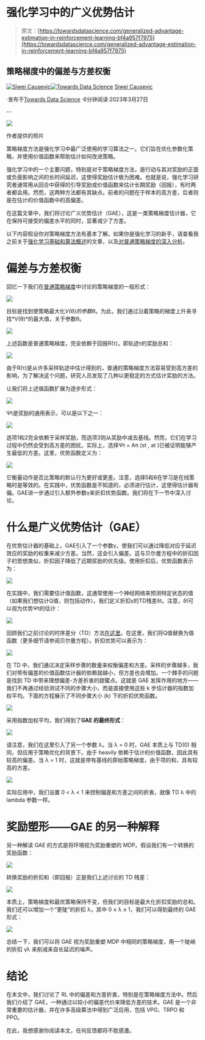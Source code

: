 # 强化学习中的广义优势估计

> 原文：[https://towardsdatascience.com/generalized-advantage-estimation-in-reinforcement-learning-bf4a957f7975](https://towardsdatascience.com/generalized-advantage-estimation-in-reinforcement-learning-bf4a957f7975)

## 策略梯度中的偏差与方差权衡

[](https://siwei-causevic.medium.com/?source=post_page-----bf4a957f7975--------------------------------)[![Siwei Causevic](../Images/bb8e4ec911272a8e381e94129eabe166.png)](https://siwei-causevic.medium.com/?source=post_page-----bf4a957f7975--------------------------------)[](https://towardsdatascience.com/?source=post_page-----bf4a957f7975--------------------------------)[![Towards Data Science](../Images/a6ff2676ffcc0c7aad8aaf1d79379785.png)](https://towardsdatascience.com/?source=post_page-----bf4a957f7975--------------------------------) [Siwei Causevic](https://siwei-causevic.medium.com/?source=post_page-----bf4a957f7975--------------------------------)

·发布于[Towards Data Science](https://towardsdatascience.com/?source=post_page-----bf4a957f7975--------------------------------) ·6分钟阅读·2023年3月27日

--

![](../Images/f6ba99d09255dd7c15926e13695c4125.png)

作者提供的照片

策略梯度方法是强化学习中最广泛使用的学习算法之一。它们旨在优化参数化策略，并使用价值函数来帮助估计如何改进策略。

强化学习中的一个主要问题，特别是对于策略梯度方法，是行动与其对奖励的正面或负面影响之间的长时间延迟，这使得奖励估计极为困难。也就是说，强化学习研究者通常用从回合中获得的引导奖励或价值函数来估计长期奖励（回报），有时两者都会用。然而，这两种方法都有其缺点。前者的问题在于样本的高方差，后者则是在估计的价值函数中的高偏差。

在这篇文章中，我们将讨论广义优势估计（GAE），这是一类策略梯度估计器，它在保持可接受的偏差水平的同时，显著减少了方差。

以下内容假设你对策略梯度方法有基本了解。如果你是强化学习的新手，请查看我之前关于[强化学习基础和算法概述](/an-overview-of-classic-reinforcement-learning-algorithms-part-1-f79c8b87e5af)的文章，以及[对普通策略梯度的深入分析](https://medium.com/towards-data-science/policy-gradient-reinforce-algorithm-with-baseline-e95ace11c1c4)。

# 偏差与方差权衡

回忆一下我们在[普通策略梯度](https://medium.com/towards-data-science/policy-gradient-reinforce-algorithm-with-baseline-e95ace11c1c4)中讨论的策略梯度的一般形式：

![](../Images/79d444a751fc692dff9a1b470a12455e.png)

目标是找到使策略最大化*V(θ)*的参数*θ*。为此，我们通过沿着策略的梯度上升来寻找*V(θ)*的最大值，关于参数θ。

![](../Images/a9021ed8605d1743d9651e3c97f3be6d.png)

上述函数是普通策略梯度，完全依赖于回报R(τ)，即轨迹τ的奖励总和：

![](../Images/bbe90f8b7eddc6cd83e56781f6ef7a0b.png)

由于R(τ)是从许多采样轨迹中估计得到的，普通的策略梯度方法容易受到高方差的影响，为了解决这个问题，研究人员发现了几种以更稳定的方式估计奖励的方法。

让我们将上述值函数扩展为逐步形式：

![](../Images/115e5db734c525465df60a1e3ffc3c28.png)

Ψt是奖励的通用表示，可以是以下之一：

![](../Images/0a235de60f591aa182c7f49b912b6ae2.png)

选项1和2完全依赖于采样奖励，而选项3则从奖励中减去基线。然而，它们在学习过程中仍然会受到高方差的困扰。实际上，选择Ψt = Aπ (st , at )已被证明能够产生最低的方差。这里，优势函数定义为：

![](../Images/994002b6fb52321a308b1d72bdaa3b3b.png)

它衡量动作是否比策略的默认行为更好或更差。注意，选择5和6在学习是在线策略时是等效的。在实践中，优势函数是不知道的，必须进行估计，这使得估计器有偏。GAE进一步通过引入额外参数γ来折扣优势函数。我们将在下一节中深入讨论。

# 什么是广义优势估计（GAE）

在优势估计器的基础上，GAE引入了一个参数γ，使我们可以通过降低对应于延迟效应的奖励的权重来减少方差。当然，这会引入偏差。这与贝尔曼方程中的折扣因子的思想类似，折扣因子降低了远期奖励的优先级。使用折扣后，优势函数表示为：

![](../Images/bb79b7b22b2a25ec223aa77da8f61cad.png)

在实践中，我们需要估计值函数，这通常使用一个神经网络来预测特定状态的值（如果我们想估计Q值，则包括动作）。我们定义折扣γ的TD残差δt。注意，δt可以视为优势Ψt的估计：

![](../Images/3cef11a0258c45f1bea391bbfe0d6ce1.png)

回顾我们之前讨论的时序差分（TD）方法[在这里](/an-overview-of-classic-reinforcement-learning-algorithms-part-1-f79c8b87e5af)。在这里，我们将Q值替换为值函数（更多细节请参阅贝尔曼方程）。折扣优势可以表示为：

![](../Images/d3c4edd7155307faf9b5be89f8ab1570.png)

在 TD 中，我们通过决定采样步骤的数量来权衡偏差和方差。采样的步骤越多，我们对带有偏差的价值函数估计器的依赖就越小，但方差也会增加。一个棘手的问题是找到 TD 中带来理想偏差-方差折衷的甜蜜点。这就是 GAE 发挥作用的地方——我们不再通过经验测试不同的步骤大小，而是直接使用这些 k 步估计器的指数加权平均。下面的方程展示了不同步骤大小 (k) 下的折扣优势函数。

![](../Images/c224f5dd68334e41deb577ce056a1a4e.png)

采用指数加权平均，我们得到了**GAE 的最终形式**：

![](../Images/a4630df2a6027da15cd7128ddbaebc75.png)

请注意，我们在这里引入了另一个参数 λ。当 λ = 0 时，GAE 本质上与 TD(0) 相同，但应用于策略优化的背景下。由于 heavily 依赖于估计的价值函数，因此具有较高的偏差。当 λ = 1 时，这就是带有基线的原始策略梯度，由于项的和，具有较高的方差。

![](../Images/2637df51d54142760925bc8ca4e1f651.png)

实际应用中，我们设置 0 < λ < 1 来控制偏差和方差之间的折衷，就像 TD λ 中的 lambda 参数一样。

# 奖励塑形——GAE 的另一种解释

另一种解读 GAE 的方式是将环境视为奖励重塑的 MDP。假设我们有一个转换的奖励函数：

![](../Images/e678fe9daf4876e7824d39f90120e588.png)

转换奖励的折扣和（即回报）正是我们上述讨论的 TD 残差：

![](../Images/5eccb8b1084d6d0c1bfd1d34536f0672.png)

本质上，策略梯度和最优策略保持不变，但我们的目标是最大化折扣奖励的总和。我们还可以增加一个“更陡”的折扣 λ，其中 0 ≤ λ ≤ 1，我们可以得到最终的 GAE 形式：

![](../Images/0fddf47a1b65500ebf0a3da8221837fb.png)

总结一下，我们可以将 GAE 视为奖励重塑 MDP 中相同的策略梯度，用一个陡峭的折扣 γλ 来削减来自长延迟的噪声。

# 结论

在本文中，我们讨论了 RL 中的偏差和方差折衷，特别是在策略梯度方法中。然后我们介绍了 GAE，一种通过以较小的偏差代价来降低方差的技术。GAE 是一个非常重要的估计器，并在许多高级算法中得到广泛应用，包括 VPG、TRPO 和 PPO。

在此，我想感谢你阅读本文，任何反馈都将不胜感激。
